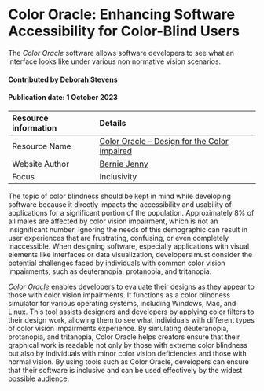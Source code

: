 # Color Oracle: Enhancing Software Accessibility for Color-Blind Users

<!--- deck text start --->
The *Color Oracle* software allows software developers to see what an interface looks like under various non normative vision scenarios. 
<!--- deck text end --->

#### Contributed by [Deborah Stevens](https://github.com/haikudeb)
#### Publication date: 1 October 2023

Resource information | Details
:--- | :--- 
Resource Name  | [Color Oracle – Design for the Color Impaired]( https://colororacle.org/usage.html)
Website Author | [Bernie Jenny](https://berniejenny.info)
Focus          | Inclusivity

The topic of color blindness should be kept in mind while developing software because it directly impacts the accessibility and usability of applications for a significant portion of the population. Approximately 8% of all males are affected by color vision impairment, which is not an insignificant number. Ignoring the needs of this demographic can result in user experiences that are frustrating, confusing, or even completely inaccessible. When designing software, especially applications with visual elements like interfaces or data visualization, developers must consider the potential challenges faced by individuals with common color vision impairments, such as deuteranopia, protanopia, and tritanopia.

*[Color Oracle](https://colororacle.org/index.html)* enables developers to evaluate their designs as they appear to those with color vision impairments. It functions as a color blindness simulator for various operating systems, including Windows, Mac, and Linux. This tool assists designers and developers by applying color filters to their design work, allowing them to see what individuals with different types of color vision impairments experience. By simulating deuteranopia, protanopia, and tritanopia, Color Oracle helps creators ensure that their graphical work is readable not only by those with extreme color blindness but also by individuals with minor color vision deficiencies and those with normal vision.  By using tools such as Color Oracle, developers can ensure that their software is inclusive and can be used effectively by the widest possible audience.

<!---
Publish: yes
Topics: Inclusivity
RSS update: 2023-10-01
--->
